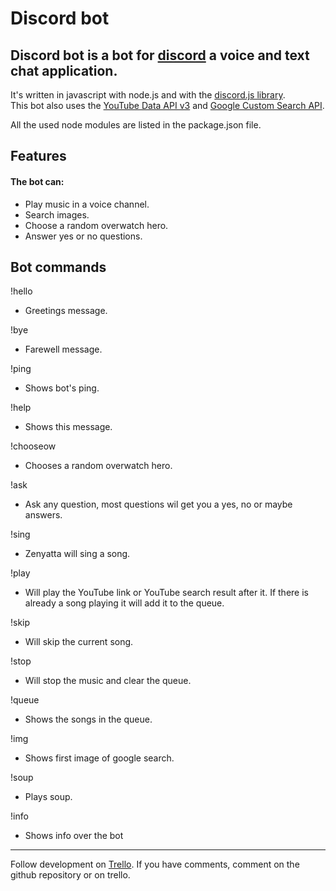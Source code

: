 # Discord bot

## Discord bot is a bot for [discord](https://discordapp.com/) a voice and text chat application.

It's written in javascript with node.js and with the [discord.js library](https://discord.js.org/).  
This bot also uses the [YouTube Data API v3](https://developers.google.com/youtube/v3/) and [Google Custom Search API](https://developers.google.com/custom-search/json-api/v1/overview).

All the used node modules are listed in the package.json file.

## Features

#### The bot can:
- Play music in a voice channel.  
- Search images.
- Choose a random overwatch hero.
- Answer yes or no questions.

## Bot commands


!hello  
- Greetings message.  

!bye  
- Farewell message.  

!ping  
- Shows bot's ping.  

!help  
- Shows this message.  

!chooseow  
- Chooses a random overwatch hero.  

!ask  
- Ask any question, most questions wil get you a yes, no or maybe answers.  

!sing  
- Zenyatta will sing a song.  

!play  
- Will play the YouTube link or YouTube search result after it. If there is already a song playing it will add it to the queue.  

!skip  
- Will skip the current song.  

!stop  
- Will stop the music and clear the queue.  

!queue  
- Shows the songs in the queue.  

!img  
- Shows first image of google search.  

!soup  
- Plays soup.  

!info
- Shows info over the bot

---

Follow development on [Trello](https://trello.com/b/iGHCrvUd).
If you have comments, comment on the github repository or on trello.